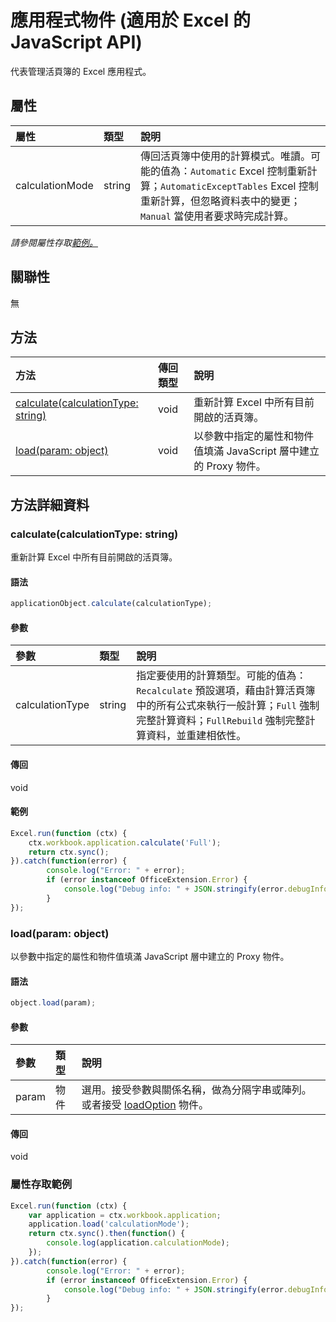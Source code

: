 ﻿# 應用程式物件 (適用於 Excel 的 JavaScript API)

代表管理活頁簿的 Excel 應用程式。

## 屬性

| 屬性	     | 類型	   |說明
|:---------------|:--------|:----------|
|calculationMode|string|傳回活頁簿中使用的計算模式。唯讀。可能的值為：`Automatic` Excel 控制重新計算；`AutomaticExceptTables` Excel 控制重新計算，但忽略資料表中的變更；`Manual` 當使用者要求時完成計算。|

_請參閱屬性存取[範例。](#範例)_

## 關聯性
無


## 方法

| 方法           | 傳回類型    |說明|
|:---------------|:--------|:----------|
|[calculate(calculationType: string)](#calculatecalculationtype-string)|void|重新計算 Excel 中所有目前開啟的活頁簿。|
|[load(param: object)](#loadparam-object)|void|以參數中指定的屬性和物件值填滿 JavaScript 層中建立的 Proxy 物件。|

## 方法詳細資料


### calculate(calculationType: string)
重新計算 Excel 中所有目前開啟的活頁簿。

#### 語法
```js
applicationObject.calculate(calculationType);
```

#### 參數
| 參數	    | 類型	   |說明|
|:---------------|:--------|:----------|
|calculationType|string|指定要使用的計算類型。可能的值為：`Recalculate` 預設選項，藉由計算活頁簿中的所有公式來執行一般計算；`Full` 強制完整計算資料；`FullRebuild` 強制完整計算資料，並重建相依性。|

#### 傳回
void

#### 範例
```js
Excel.run(function (ctx) { 
    ctx.workbook.application.calculate('Full');
    return ctx.sync(); 
}).catch(function(error) {
        console.log("Error: " + error);
        if (error instanceof OfficeExtension.Error) {
            console.log("Debug info: " + JSON.stringify(error.debugInfo));
        }
});
```


### load(param: object)
以參數中指定的屬性和物件值填滿 JavaScript 層中建立的 Proxy 物件。

#### 語法
```js
object.load(param);
```

#### 參數
| 參數	    | 類型	   |說明|
|:---------------|:--------|:----------|
|param|物件|選用。接受參數與關係名稱，做為分隔字串或陣列。或者接受 [loadOption](loadoption.md) 物件。|

#### 傳回
void
### 屬性存取範例
```js
Excel.run(function (ctx) { 
    var application = ctx.workbook.application;
    application.load('calculationMode');
    return ctx.sync().then(function() {
        console.log(application.calculationMode);
    });
}).catch(function(error) {
        console.log("Error: " + error);
        if (error instanceof OfficeExtension.Error) {
            console.log("Debug info: " + JSON.stringify(error.debugInfo));
        }
});
```

